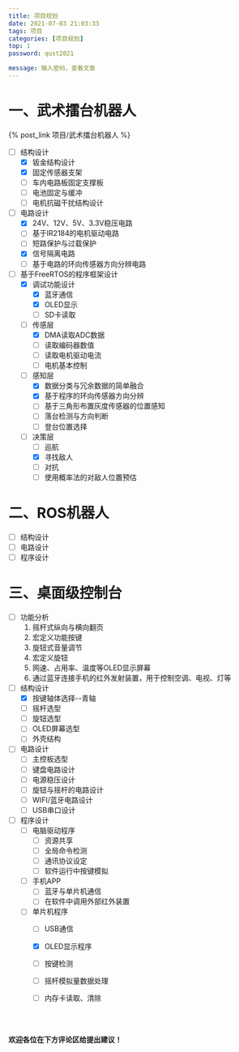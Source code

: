 ```yaml
---
title: 项目规划
date: 2021-07-03 21:03:33
tags: 项目
categories: [项目规划]
top: 1
password: qust2021

message: 输入密码，查看文章
---
```


# 一、武术擂台机器人

{% post_link 项目/武术擂台机器人 %}

- [ ] 结构设计
  - [x] 钣金结构设计
  - [x] 固定传感器支架
  - [ ] 车内电路板固定支撑板
  - [ ] 电池固定与缓冲
  - [ ] 电机抗磁干扰结构设计
- [ ] 电路设计
  - [x] 24V、12V、5V、3.3V稳压电路
  - [ ] 基于IR2184的电机驱动电路
  - [ ] 短路保护与过载保护
  - [x] 信号隔离电路
  - [ ] 基于电路的环向传感器方向分辨电路
- [ ] 基于FreeRTOS的程序框架设计
  - [x] 调试功能设计
    - [x] 蓝牙通信
    - [x] OLED显示
    - [ ] SD卡读取
  - [ ] 传感层
    - [x] DMA读取ADC数据
    - [ ] 读取编码器数值
    - [ ] 读取电机驱动电流
    - [ ] 电机基本控制
  - [ ] 感知层
    - [x] 数据分类与冗余数据的简单融合
    - [x] 基于程序的环向传感器方向分辨
    - [ ] 基于三角形布置灰度传感器的位置感知
    - [ ] 落台检测与方向判断
    - [ ] 登台位置选择
  - [ ] 决策层
    - [ ] 巡航
    - [x] 寻找敌人
    - [ ] 对抗
    - [ ] 使用概率法的对敌人位置预估

# 二、ROS机器人

- [ ] 结构设计
- [ ] 电路设计
- [ ] 程序设计

# 三、桌面级控制台

- [ ] 功能分析
  1. 摇杆式纵向与横向翻页
  2. 宏定义功能按键
  3. 旋钮式音量调节
  4. 宏定义旋钮
  5. 网速、占用率、温度等OLED显示屏幕
  6. 通过蓝牙连接手机的红外发射装置，用于控制空调、电视、灯等
- [ ] 结构设计
  - [x] 按键轴体选择--青轴
  - [ ] 摇杆选型
  - [ ] 旋钮选型
  - [ ] OLED屏幕选型
  - [ ] 外壳结构
- [ ] 电路设计
  - [ ] 主控板选型
  - [ ] 键盘电路设计
  - [ ] 电源稳压设计
  - [ ] 旋钮与摇杆的电路设计
  - [ ] WIFI/蓝牙电路设计
  - [ ] USB串口设计
- [ ] 程序设计
  - [ ] 电脑驱动程序
    - [ ] 资源共享
    - [ ] 全局命令检测
    - [ ] 通讯协议设定
    - [ ] 软件运行中按键模拟
  - [ ] 手机APP
    - [ ] 蓝牙与单片机通信
    - [ ] 在软件中调用外部红外装置
  - [ ] 单片机程序
    - [ ] USB通信
    - [x] OLED显示程序
    - [ ] 按键检测
    - [ ] 摇杆模拟量数据处理
    - [ ] 内存卡读取、清除



</br></br>

**欢迎各位在下方评论区给提出建议！**